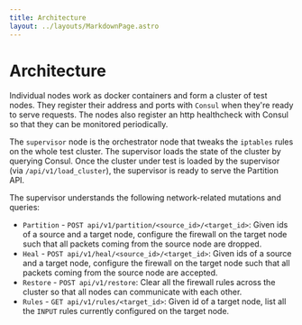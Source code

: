 ```yaml
---
title: Architecture
layout: ../layouts/MarkdownPage.astro
---
```


# Architecture

Individual nodes work as docker containers and form a cluster of test nodes. They register their address and ports with `Consul` when they're ready
to serve requests. The nodes also register an http healthcheck with Consul so that they can be monitored periodically.

The `supervisor` node is the orchestrator node that tweaks the `iptables` rules on the whole test cluster. The supervisor loads the state of the cluster by querying Consul. Once the cluster under test is loaded by the supervisor (via `/api/v1/load_cluster`), the supervisor is ready to serve the Partition API.

The supervisor understands the following network-related mutations and queries:

- `Partition` - `POST api/v1/partition/<source_id>/<target_id>`: Given ids of a source and a target node, configure the firewall on the target node such that all packets coming from the source node are dropped.
- `Heal` - `POST api/v1/heal/<source_id>/<target_id>`: Given ids of a source and a target node, configure the firewall on the target node such that all packets coming from the source node are accepted.
- `Restore` - `POST api/v1/restore`: Clear all the firewall rules across the cluster so that all nodes can communicate with each other.
- `Rules` - `GET api/v1/rules/<target_id>`: Given id of a target node, list all the `INPUT` rules currently configured on the target node.
